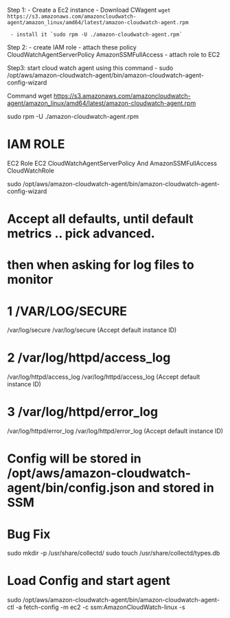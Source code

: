 Step 1:
    - Create a Ec2 instance 
    - Download CWagent `wget https://s3.amazonaws.com/amazoncloudwatch-agent/amazon_linux/amd64/latest/amazon-cloudwatch-agent.rpm`

     - install it `sudo rpm -U ./amazon-cloudwatch-agent.rpm`

Step 2:
    - create IAM role
    - attach these policy 
             CloudWatchAgentServerPolicy
             AmazonSSMFullAccess 
    - attach role to EC2 

Step3:
    start cloud watch agent using this command
    - sudo /opt/aws/amazon-cloudwatch-agent/bin/amazon-cloudwatch-agent-config-wizard





Command 
wget https://s3.amazonaws.com/amazoncloudwatch-agent/amazon_linux/amd64/latest/amazon-cloudwatch-agent.rpm

sudo rpm -U ./amazon-cloudwatch-agent.rpm


# IAM ROLE

EC2 Role
EC2
CloudWatchAgentServerPolicy
And AmazonSSMFullAccess 
CloudWatchRole

sudo /opt/aws/amazon-cloudwatch-agent/bin/amazon-cloudwatch-agent-config-wizard
# Accept all defaults, until default metrics .. pick advanced.

# then when asking for log files to monitor

# 1 /VAR/LOG/SECURE
/var/log/secure
/var/log/secure
(Accept default instance ID)

# 2 /var/log/httpd/access_log
/var/log/httpd/access_log
/var/log/httpd/access_log
(Accept default instance ID)

# 3 /var/log/httpd/error_log
/var/log/httpd/error_log
/var/log/httpd/error_log
(Accept default instance ID)

# Config will be stored in /opt/aws/amazon-cloudwatch-agent/bin/config.json and stored in SSM

# Bug Fix
sudo mkdir -p /usr/share/collectd/
sudo touch /usr/share/collectd/types.db

# Load Config and start agent
sudo /opt/aws/amazon-cloudwatch-agent/bin/amazon-cloudwatch-agent-ctl -a fetch-config -m ec2 -c ssm:AmazonCloudWatch-linux -s
